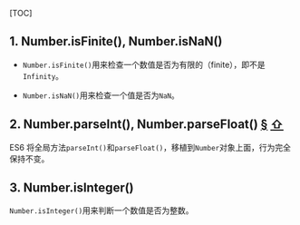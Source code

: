 [TOC]

## 1. Number.isFinite(), Number.isNaN()  ##

* `Number.isFinite()`用来检查一个数值是否为有限的（finite），即不是`Infinity`。

* `Number.isNaN()`用来检查一个值是否为`NaN`。

## 2. Number.parseInt(), Number.parseFloat() [§](http://es6.ruanyifeng.com/#docs/number#Number-parseInt-Number-parseFloat) [⇧](http://es6.ruanyifeng.com/#docs/number) ##

ES6 将全局方法`parseInt()`和`parseFloat()`，移植到`Number`对象上面，行为完全保持不变。

## 3. Number.isInteger() ##

`Number.isInteger()`用来判断一个数值是否为整数。